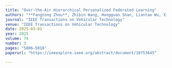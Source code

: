 ```yaml
---
title: "Over-the-Air Hierarchical Personalized Federated Learning"
authors: "**Fangtong Zhou**, Zhibin Wang, Hangguan Shan, Liantao Wu, Xiaohua Tian, Yuanming Shi, Yong Zhou"
journal: "IEEE Transactions on Vehicular Technology"
venue: "IEEE Transactions on Vehicular Technology"
date: 2025-03-01
year: 2025
volume: 74
number: 3
pages: "5006–5018"
paperurl: "https://ieeexplore.ieee.org/abstract/document/10753645"

---
```

